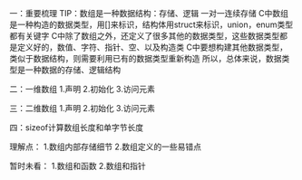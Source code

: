 一：重要梳理
TIP：数组是一种数据结构：存储、逻辑 一对一连续存储
C中数组是一种构造的数据类型，用[]来标识，结构体用struct来标识，union，enum类型都有关键字
C中除了数组之外，还定义了很多其他的数据类型，这些数据类型都是定义好的，数值、字符、指针、空、以及构造类
C中要想构建其他数据类型，类似于数据结构，则需要利用已有的数据类型重新构造
所以，总体来说，数据类型是一种数据的存储、逻辑结构


二：一维数组
1.声明
2.初始化
3.访问元素


三：二维数组
1.声明
2.初始化
3.访问元素


四：sizeof计算数组长度和单字节长度


理解点：
1.数组内部存储细节
2.数组定义的一些易错点


暂时未看：
1.数组和函数
2.数组和指针
